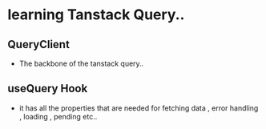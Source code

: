 # learning Tanstack Query..

## QueryClient 
 - The backbone of the tanstack query..

## useQuery Hook
 - it has all the properties that are needed for fetching data , error handling , loading , pending etc..

